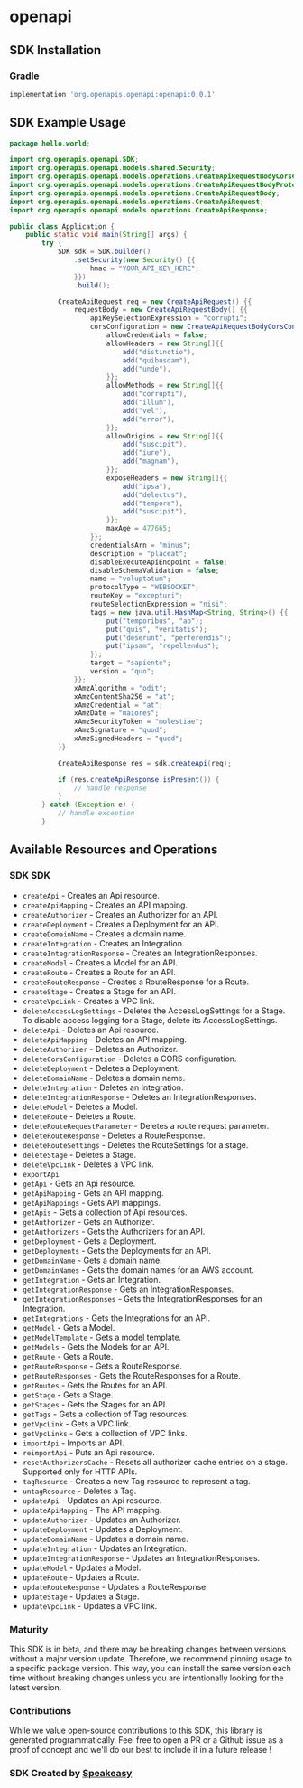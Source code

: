 # openapi

<!-- Start SDK Installation -->
## SDK Installation

### Gradle

```groovy
implementation 'org.openapis.openapi:openapi:0.0.1'
```
<!-- End SDK Installation -->

## SDK Example Usage
<!-- Start SDK Example Usage -->
```java
package hello.world;

import org.openapis.openapi.SDK;
import org.openapis.openapi.models.shared.Security;
import org.openapis.openapi.models.operations.CreateApiRequestBodyCorsConfiguration;
import org.openapis.openapi.models.operations.CreateApiRequestBodyProtocolTypeEnum;
import org.openapis.openapi.models.operations.CreateApiRequestBody;
import org.openapis.openapi.models.operations.CreateApiRequest;
import org.openapis.openapi.models.operations.CreateApiResponse;

public class Application {
    public static void main(String[] args) {
        try {
            SDK sdk = SDK.builder()
                .setSecurity(new Security() {{
                    hmac = "YOUR_API_KEY_HERE";
                }})
                .build();

            CreateApiRequest req = new CreateApiRequest() {{
                requestBody = new CreateApiRequestBody() {{
                    apiKeySelectionExpression = "corrupti";
                    corsConfiguration = new CreateApiRequestBodyCorsConfiguration() {{
                        allowCredentials = false;
                        allowHeaders = new String[]{{
                            add("distinctio"),
                            add("quibusdam"),
                            add("unde"),
                        }};
                        allowMethods = new String[]{{
                            add("corrupti"),
                            add("illum"),
                            add("vel"),
                            add("error"),
                        }};
                        allowOrigins = new String[]{{
                            add("suscipit"),
                            add("iure"),
                            add("magnam"),
                        }};
                        exposeHeaders = new String[]{{
                            add("ipsa"),
                            add("delectus"),
                            add("tempora"),
                            add("suscipit"),
                        }};
                        maxAge = 477665;
                    }};
                    credentialsArn = "minus";
                    description = "placeat";
                    disableExecuteApiEndpoint = false;
                    disableSchemaValidation = false;
                    name = "voluptatum";
                    protocolType = "WEBSOCKET";
                    routeKey = "excepturi";
                    routeSelectionExpression = "nisi";
                    tags = new java.util.HashMap<String, String>() {{
                        put("temporibus", "ab");
                        put("quis", "veritatis");
                        put("deserunt", "perferendis");
                        put("ipsam", "repellendus");
                    }};
                    target = "sapiente";
                    version = "quo";
                }};
                xAmzAlgorithm = "odit";
                xAmzContentSha256 = "at";
                xAmzCredential = "at";
                xAmzDate = "maiores";
                xAmzSecurityToken = "molestiae";
                xAmzSignature = "quod";
                xAmzSignedHeaders = "quod";
            }}            

            CreateApiResponse res = sdk.createApi(req);

            if (res.createApiResponse.isPresent()) {
                // handle response
            }
        } catch (Exception e) {
            // handle exception
        }
```
<!-- End SDK Example Usage -->

<!-- Start SDK Available Operations -->
## Available Resources and Operations

### SDK SDK

* `createApi` - Creates an Api resource.
* `createApiMapping` - Creates an API mapping.
* `createAuthorizer` - Creates an Authorizer for an API.
* `createDeployment` - Creates a Deployment for an API.
* `createDomainName` - Creates a domain name.
* `createIntegration` - Creates an Integration.
* `createIntegrationResponse` - Creates an IntegrationResponses.
* `createModel` - Creates a Model for an API.
* `createRoute` - Creates a Route for an API.
* `createRouteResponse` - Creates a RouteResponse for a Route.
* `createStage` - Creates a Stage for an API.
* `createVpcLink` - Creates a VPC link.
* `deleteAccessLogSettings` - Deletes the AccessLogSettings for a Stage. To disable access logging for a Stage, delete its AccessLogSettings.
* `deleteApi` - Deletes an Api resource.
* `deleteApiMapping` - Deletes an API mapping.
* `deleteAuthorizer` - Deletes an Authorizer.
* `deleteCorsConfiguration` - Deletes a CORS configuration.
* `deleteDeployment` - Deletes a Deployment.
* `deleteDomainName` - Deletes a domain name.
* `deleteIntegration` - Deletes an Integration.
* `deleteIntegrationResponse` - Deletes an IntegrationResponses.
* `deleteModel` - Deletes a Model.
* `deleteRoute` - Deletes a Route.
* `deleteRouteRequestParameter` - Deletes a route request parameter.
* `deleteRouteResponse` - Deletes a RouteResponse.
* `deleteRouteSettings` - Deletes the RouteSettings for a stage.
* `deleteStage` - Deletes a Stage.
* `deleteVpcLink` - Deletes a VPC link.
* `exportApi`
* `getApi` - Gets an Api resource.
* `getApiMapping` - Gets an API mapping.
* `getApiMappings` - Gets API mappings.
* `getApis` - Gets a collection of Api resources.
* `getAuthorizer` - Gets an Authorizer.
* `getAuthorizers` - Gets the Authorizers for an API.
* `getDeployment` - Gets a Deployment.
* `getDeployments` - Gets the Deployments for an API.
* `getDomainName` - Gets a domain name.
* `getDomainNames` - Gets the domain names for an AWS account.
* `getIntegration` - Gets an Integration.
* `getIntegrationResponse` - Gets an IntegrationResponses.
* `getIntegrationResponses` - Gets the IntegrationResponses for an Integration.
* `getIntegrations` - Gets the Integrations for an API.
* `getModel` - Gets a Model.
* `getModelTemplate` - Gets a model template.
* `getModels` - Gets the Models for an API.
* `getRoute` - Gets a Route.
* `getRouteResponse` - Gets a RouteResponse.
* `getRouteResponses` - Gets the RouteResponses for a Route.
* `getRoutes` - Gets the Routes for an API.
* `getStage` - Gets a Stage.
* `getStages` - Gets the Stages for an API.
* `getTags` - Gets a collection of Tag resources.
* `getVpcLink` - Gets a VPC link.
* `getVpcLinks` - Gets a collection of VPC links.
* `importApi` - Imports an API.
* `reimportApi` - Puts an Api resource.
* `resetAuthorizersCache` - Resets all authorizer cache entries on a stage. Supported only for HTTP APIs.
* `tagResource` - Creates a new Tag resource to represent a tag.
* `untagResource` - Deletes a Tag.
* `updateApi` - Updates an Api resource.
* `updateApiMapping` - The API mapping.
* `updateAuthorizer` - Updates an Authorizer.
* `updateDeployment` - Updates a Deployment.
* `updateDomainName` - Updates a domain name.
* `updateIntegration` - Updates an Integration.
* `updateIntegrationResponse` - Updates an IntegrationResponses.
* `updateModel` - Updates a Model.
* `updateRoute` - Updates a Route.
* `updateRouteResponse` - Updates a RouteResponse.
* `updateStage` - Updates a Stage.
* `updateVpcLink` - Updates a VPC link.
<!-- End SDK Available Operations -->

### Maturity

This SDK is in beta, and there may be breaking changes between versions without a major version update. Therefore, we recommend pinning usage 
to a specific package version. This way, you can install the same version each time without breaking changes unless you are intentionally 
looking for the latest version.

### Contributions

While we value open-source contributions to this SDK, this library is generated programmatically. 
Feel free to open a PR or a Github issue as a proof of concept and we'll do our best to include it in a future release !

### SDK Created by [Speakeasy](https://docs.speakeasyapi.dev/docs/using-speakeasy/client-sdks)

